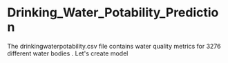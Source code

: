 # Drinking_Water_Potability_Prediction
The drinkingwaterpotability.csv file contains water quality metrics for 3276 different water bodies . Let's create model
